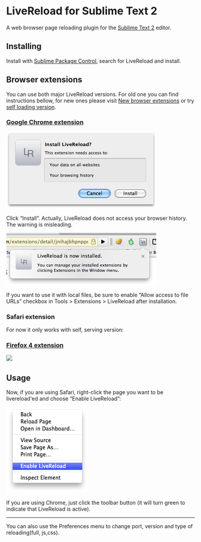 LiveReload for Sublime Text 2
=========

A web browser page reloading plugin for the [Sublime Text 2](http://sublimetext.com "Sublime Text 2") editor. 

Installing
-----

Install with [Sublime Package Control](http://wbond.net/sublime_packages/package_control "Sublime Package Control"), search for LiveReload and install.


Browser extensions
-----
You can use both major LiveReload versions. For old one you can find instructions bellow, for new ones please visit [New browser extensions](http://help.livereload.com/kb/general-use/browser-extensions "New browser extensions") or try [self loading version](http://help.livereload.com/kb/general-use/using-livereload-without-browser-extensions "self loading version").


### [Google Chrome extension](https://chrome.google.com/extensions/detail/jnihajbhpnppcggbcgedagnkighmdlei)

![](https://github.com/mockko/livereload/raw/master/docs/images/chrome-install-prompt.png)

Click “Install”. Actually, LiveReload does not access your browser history. The warning is misleading.

![](https://github.com/mockko/livereload/raw/master/docs/images/chrome-button.png)

If you want to use it with local files, be sure to enable “Allow access to file URLs” checkbox in Tools > Extensions > LiveReload after installation.

### Safari extension

For now it only works with self, serving version:
    <script>document.write('<script src="http://' + (location.host || 'localhost').split(':')[0] + ':35729/livereload.js?snipver=1"></' + 'script>')</script>


### [Firefox 4 extension](https://addons.mozilla.org/firefox/addon/livereload/)

![](http://static-cdn.addons.mozilla.net/img/uploads/previews/full/63/63478.png?modified=1317506904)


## Usage

Now, if you are using Safari, right-click the page you want to be livereload'ed and choose “Enable LiveReload”:

![](https://github.com/mockko/livereload/raw/master/docs/images/safari-context-menu.png)

If you are using Chrome, just click the toolbar button (it will turn green to indicate that LiveReload is active).

----

You can also use the Preferences menu to change port, version and type of reloading(full, js,css).